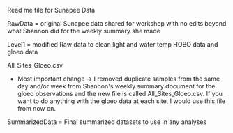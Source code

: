 Read me file for Sunapee Data

RawData  = original Sunapee data shared for workshop with no edits beyond what Shannon did for the weekly summary she made
  
Level1 = modified Raw data to clean light and water temp HOBO data and gloeo data

All_Sites_Gloeo.csv
  * Most important change -> I removed duplicate samples from the same day and/or week from Shannon's weekly summary document for the gloeo observations and the new file is called All_Sites_Gloeo.csv. If you want to do anything with the gloeo data at each site, I would use this file from now on.
 
SummarizedData = Final summarized datasets to use in any analyses

  
